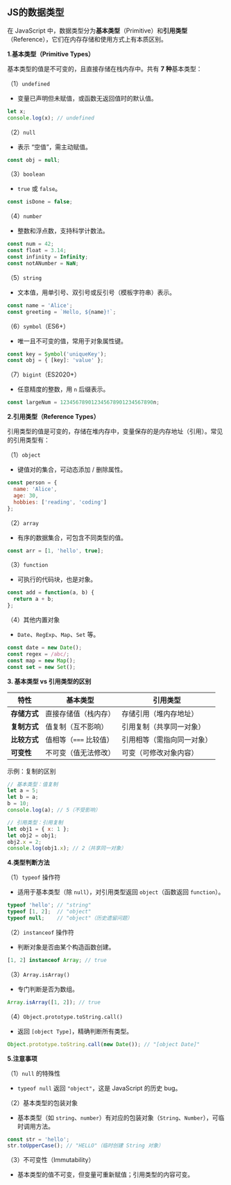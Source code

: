 ## JS的数据类型

在 JavaScript 中，数据类型分为**基本类型**（Primitive）和**引用类型**（Reference），它们在内存存储和使用方式上有本质区别。

**1.基本类型（Primitive Types）**

基本类型的值是不可变的，且直接存储在栈内存中。共有 **7 种**基本类型：

（1）`undefined`

- 变量已声明但未赋值，或函数无返回值时的默认值。

```javascript
let x;
console.log(x); // undefined
```

（2）`null`

- 表示 “空值”，需主动赋值。

```javascript
const obj = null;
```

（3）`boolean`

- `true` 或 `false`。

```javascript
const isDone = false;
```

（4）`number`

- 整数和浮点数，支持科学计数法。

```javascript
const num = 42;
const float = 3.14;
const infinity = Infinity;
const notANumber = NaN;
```

（5）`string`

- 文本值，用单引号、双引号或反引号（模板字符串）表示。

```javascript
const name = 'Alice';
const greeting = `Hello, ${name}!`;
```

（6）`symbol`（ES6+）

- 唯一且不可变的值，常用于对象属性键。

```javascript
const key = Symbol('uniqueKey');
const obj = { [key]: 'value' };
```

（7）`bigint`（ES2020+）

- 任意精度的整数，用 `n` 后缀表示。

```javascript
const largeNum = 123456789012345678901234567890n;
```

**2.引用类型（Reference Types）**

引用类型的值是可变的，存储在堆内存中，变量保存的是内存地址（引用）。常见的引用类型有：

（1）`object`

- 键值对的集合，可动态添加 / 删除属性。

```javascript
const person = {
  name: 'Alice',
  age: 30,
  hobbies: ['reading', 'coding']
};
```

（2）`array`

- 有序的数据集合，可包含不同类型的值。

```javascript
const arr = [1, 'hello', true];
```

（3）`function`

- 可执行的代码块，也是对象。

```javascript
const add = function(a, b) {
  return a + b;
};
```

（4）其他内置对象

- `Date`、`RegExp`、`Map`、`Set` 等。

```javascript
const date = new Date();
const regex = /abc/;
const map = new Map();
const set = new Set();
```

**3. 基本类型 vs 引用类型的区别**

| **特性**     | **基本类型**           | **引用类型**               |
| ------------ | ---------------------- | -------------------------- |
| **存储方式** | 直接存储值（栈内存）   | 存储引用（堆内存地址）     |
| **复制方式** | 值复制（互不影响）     | 引用复制（共享同一对象）   |
| **比较方式** | 值相等（`===` 比较值） | 引用相等（需指向同一对象） |
| **可变性**   | 不可变（值无法修改）   | 可变（可修改对象内容）     |

示例：复制的区别

```javascript
// 基本类型：值复制
let a = 5;
let b = a;
b = 10;
console.log(a); // 5（不受影响）

// 引用类型：引用复制
let obj1 = { x: 1 };
let obj2 = obj1;
obj2.x = 2;
console.log(obj1.x); // 2（共享同一对象）
```

**4.类型判断方法**

（1）`typeof` 操作符

- 适用于基本类型（除 `null`），对引用类型返回 `object`（函数返回 `function`）。

```javascript
typeof 'hello'; // "string"
typeof [1, 2];  // "object"
typeof null;    // "object"（历史遗留问题）
```

（2）`instanceof` 操作符

- 判断对象是否由某个构造函数创建。

```javascript
[1, 2] instanceof Array; // true
```

（3）`Array.isArray()`

- 专门判断是否为数组。

```javascript
Array.isArray([1, 2]); // true
```

（4）`Object.prototype.toString.call()`

- 返回 `[object Type]`，精确判断所有类型。

```javascript
Object.prototype.toString.call(new Date()); // "[object Date]"
```

**5.注意事项**

（1）`null` 的特殊性

- `typeof null` 返回 `"object"`，这是 JavaScript 的历史 bug。

（2）基本类型的包装对象

- 基本类型（如 `string`、`number`）有对应的包装对象（`String`、`Number`），可临时调用方法。

```javascript
const str = 'hello';
str.toUpperCase(); // "HELLO"（临时创建 String 对象）
```

（3）不可变性（Immutability）

- 基本类型的值不可变，但变量可重新赋值；引用类型的内容可变。